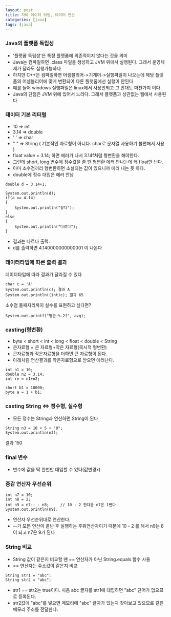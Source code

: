 ```yaml
---
layout: post
title: 자바 데이터 타입, 데이터 연산
categories: [java]
tags: [java]
---
```

### Java의 플랫폼 독립성
- '플랫폼 독립성'은 특정 플랫폼에 의존적이지 않다는 것을 의미
- Java는 컴파일하면 .class 파일을 생성하고 JVM 위에서 실행된다. 그래서 운영체제가 달라도 실행가능하다
- 하지만 C++은 컴파일하면 어셈블리어->기계어->실행파일이 나오는데 해당 플랫폼의 어셈블리어에 맞게 변환되어 
다른 플랫폼에선 실행이 안된다
- 예를 들어 windows 실행파일은 linux에서 사용안되고 그 반대도 마찬가지 이다
- Java의 단점은 JVM 위에 있어서 느리다. 그래서 플랫폼과 상관없는 웹에서 사용된다

### 데이터 기본 리터럴
- 10 => int
- 3.14 => double 
- ' ' => char
- " " => String ( 기본적인 자료형이 아니다. char로 문자열 사용하기 불편해서 사용 )
- float value = 3.14; 하면 에러가 나서 3.14f처럼 형변환을 해야한다.
- 그런데 short, long 변수에 정수값을 줄 땐 형변환 에러 안나는데 왜 float만 난다.
- 아마 소수점끼리 형변환하면 소실되는 값이 있으니까 에러 내는 듯 하다.
- double에 정수 대입은 에러 안남

~~~
double d = 3.14+1;

System.out.println(d);
if(a == 4.14)
{
	System.out.println("같다");
}
else
{
	System.out.println("다르다");			
}
~~~
- 결과는 다르다 출력.
- d를 출력하면 4.140000000000001 이 나온다
		
### 데이터타입에 따른 출력 결과
데이터타입에 따라 결과가 달라질 수 있다
~~~
char c = 'A'
System.out.println(c); 결과 A
System.out.println((int)c); 결과 65
~~~
소수점 둘째자리까지 실수를 표현하고 싶다면?
~~~
System.out.printf("평균:%.2f", avg);
~~~

### casting(형변환)
- byte < short < int < long < float < double < String
- 큰자료형 = 큰 자료형+작은 자료형(묵시적 형변환)
- 큰자료형과 작은자료형을 더하면 큰 자료형이 된다.
- 아래처럼 연산결과를 작은자료형으로 받으면 에러난다.

~~~
int n1 = 10;
double n2 = 3.14;
int re = n1+n2;
		
short b1 = 10000;
byte a = 1 + b1;
~~~

### casting String <=> 정수형, 실수형
- 모든 정수는 String과 연산하면 String이 된다

~~~
String n3 = 10 + 5 + "0";
System.out.println(n3);
~~~
결과 150

### final 변수
- 변수에 값을 딱 한번만 대입할 수 있다(값변경x)

### 증감 연산자 우선순위
~~~
int n7 = 10;
int n8 = 2;
int n9 = n7-- - n8;		// 10 - 2 한다음 n7은 1뺀다
System.out.println(n9);
~~~		
- 연산자 우선순위대로 연산한다.
-  --가 모든 연산이 끝난 후 실행하는 후위연산자이기 때문에 10 - 2 를 해서 n9는 8이 되고 n7은 9가 된다

### String 비교
- String 값이 같은지 비교할 땐 == 연산자가 아닌 String.equals 함수 사용
- == 연산자는 주소값이 같은지 비교

~~~
String str1 = "abc";
String str2 = "abc";
~~~
- str1 == str2는 true이다. 처음 abc 글자를 str1에 대입하면 "abc" 단어가 없으므로 등록된다.
- str2값에 "abc"를 넣으면 메모리에 "abc" 글자가 있는지 찾아보고 있으므로 같은 메모리 주소를 전달한다.



